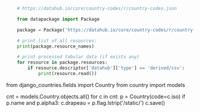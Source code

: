 ```PYTHON

    # https://datahub.io/core/country-codes/r/country-codes.json

    from datapackage import Package

    package = Package('https://datahub.io/core/country-codes/r/country-codes.json')

    # print list of all resources:
    print(package.resource_names)

    # print processed tabular data (if exists any)
    for resource in package.resources:
        if resource.descriptor['datahub']['type'] == 'derived/csv':
            print(resource.read())

```
from django_countries.fields import Country
from country import models

cnt = models.Country.objects.all()
for c in cnt:
    p = Country(code=c.iso)
    if p.name and p.alpha3:
            c.drapeau = p.flag.lstrip('/static/')
            c.save()
